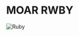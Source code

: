# MOAR RWBY 

![Ruby](https://encrypted-tbn0.gstatic.com/images?q=tbn:ANd9GcSjUHNZeZCBuutolCs0FHMtY6H0Z6x346muI8qWCJG7rj0pkkjL)